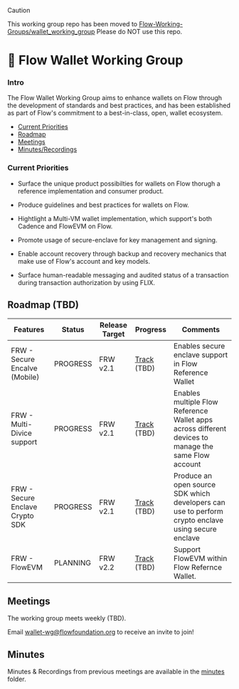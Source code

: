 > [!CAUTION]
> This working group repo has been moved to [Flow-Working-Groups/wallet_working_group](https://github.com/onflow/Flow-Working-Groups/tree/main/wallet_working_group)
> Please do NOT use this repo.

# 🔐 Flow Wallet Working Group

### Intro

The Flow Wallet Working Group aims to enhance wallets on Flow through the development of standards and best practices, and has been established as part of Flow's commitment to a best-in-class, open, wallet ecosystem.

* [Current Priorities](#current-priorities)
* [Roadmap](#roadmap)
* [Meetings](#meetings)
* [Minutes/Recordings](#minutes)

### Current Priorities

- Surface the unique product possibilties for wallets on Flow thorugh a reference implementation and consumer product.

- Produce guidelines and best practices for wallets on Flow.

- Hightlight a Multi-VM wallet implementation, which support's both Cadence and FlowEVM on Flow.

- Promote usage of secure-enclave for key management and signing.

- Enable account recovery through backup and recovery mechanics that make use of Flow's account and key models.

- Surface human-readable messaging and audited status of a transaction during transaction authorization by using FLIX.

## Roadmap (TBD)
 
| Features                                           | Status    | Release Target | Progress        |  Comments     |
| ---------------------------------------------------| --------- | -------------- | --------------- | ------------- |
| FRW - Secure Encalve (Mobile)                      | PROGRESS  | FRW v2.1       | [Track]() (TBD) |Enables secure enclave support in Flow Reference Wallet|
| FRW - Multi-Divice support                         | PROGRESS  | FRW v2.1       | [Track]() (TBD) |Enables multiple Flow Reference Wallet apps across different devices to manage the same Flow account|
| FRW - Secure Enclave Crypto SDK                    | PROGRESS  | FRW v2.1       | [Track]() (TBD) |Produce an open source SDK which developers can use to perform crypto enclave using secure enclave|
| FRW - FlowEVM                                      | PLANNING  | FRW v2.2       | [Track]() (TBD) |Support FlowEVM within Flow Refernce Wallet.|

## Meetings

The working group meets weekly (TBD).

Email wallet-wg@flowfoundation.org to receive an invite to join!

## Minutes

Minutes & Recordings from previous meetings are available in the [minutes](/minutes) folder.






